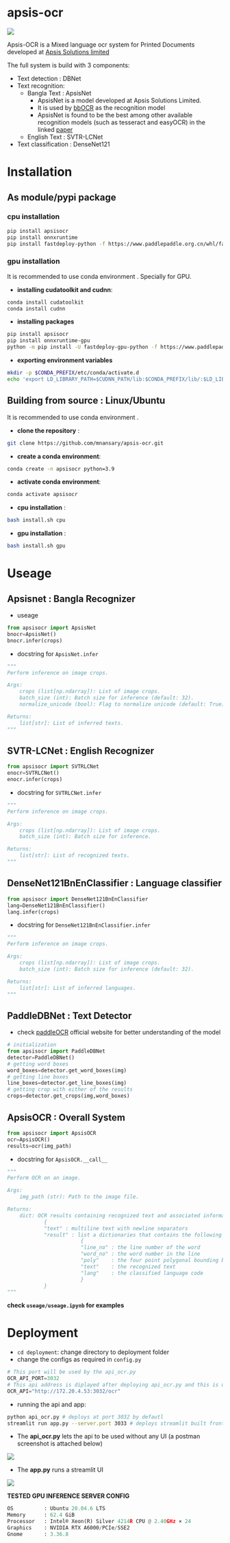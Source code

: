 # apsis-ocr
![](/deployment/images/apsis.png) 

Apsis-OCR is a Mixed language ocr system for Printed Documents developed at [Apsis Solutions limited](https://apsissolutions.com/)

The full system is build with 3 components: 
* Text detection : DBNet
* Text recognition:
    * Bangla Text : ApsisNet 
        * ApsisNet is a model developed at Apsis Solutions Limited. 
        * It is used by [bbOCR](https://github.com/BengaliAI/bbocr/blob/dev/modules.md) as the recognition model 
        * ApsisNet is found to be the best among other available recognition models (such as tesseract and easyOCR) in the linked [paper](https://arxiv.org/abs/2308.10647)
    * English Text : SVTR-LCNet
* Text classification : DenseNet121    

# **Installation**


## **As module/pypi package**
### **cpu installation**

```bash
pip install apsisocr
pip install onnxruntime
pip install fastdeploy-python -f https://www.paddlepaddle.org.cn/whl/fastdeploy.html
```

### **gpu installation**

It is recommended to use conda environment . Specially for GPU.

* **installing cudatoolkit and cudnn**: 

```bash
conda install cudatoolkit
conda install cudnn
```

* **installing packages**

```bash
pip install apsisocr
pip install onnxruntime-gpu
python -m pip install -U fastdeploy-gpu-python -f https://www.paddlepaddle.org.cn/whl/fastdeploy.html
```

* **exporting environment variables**

```bash
mkdir -p $CONDA_PREFIX/etc/conda/activate.d
echo 'export LD_LIBRARY_PATH=$CUDNN_PATH/lib:$CONDA_PREFIX/lib/:$LD_LIBRARY_PATH' >> $CONDA_PREFIX/etc/conda/activate.d/env_vars.sh
```

## **Building from source : Linux/Ubuntu**
It is recommended to use conda environment .

* **clone the repository** : 
```bash
git clone https://github.com/mnansary/apsis-ocr.git
```


* **create a conda environment**: 

```bash
conda create -n apsisocr python=3.9
```

* **activate conda environment**: 

```bash
conda activate apsisocr

```
* **cpu installation**  :

```bash
bash install.sh cpu
``` 
* **gpu installation**  :
    
```bash
bash install.sh gpu
``` 

# Useage


## Apsisnet : Bangla Recognizer

* useage
```python
from apsisocr import ApsisNet
bnocr=ApsisNet()
bnocr.infer(crops)
```
* docstring for ```ApsisNet.infer```

```python
"""
Perform inference on image crops.

Args:
    crops (list[np.ndarray]): List of image crops.
    batch_size (int): Batch size for inference (default: 32).
    normalize_unicode (bool): Flag to normalize unicode (default: True).

Returns:
    list[str]: List of inferred texts.
"""
```

## SVTR-LCNet : English Recognizer

```python
from apsisocr import SVTRLCNet
enocr=SVTRLCNet()
enocr.infer(crops)
```

* docstring for ```SVTRLCNet.infer```

```python
"""
Perform inference on image crops.

Args:
    crops (list[np.ndarray]): List of image crops.
    batch_size (int): Batch size for inference.

Returns:
    list[str]: List of recognized texts.
"""
```


## DenseNet121BnEnClassifier : Language classifier

```python
from apsisocr import DenseNet121BnEnClassifier
lang=DenseNet121BnEnClassifier()
lang.infer(crops)
```

* docstring for ```DenseNet121BnEnClassifier.infer```

```python
"""
Perform inference on image crops.

Args:
    crops (list[np.ndarray]): List of image crops.
    batch_size (int): Batch size for inference (default: 32).

Returns:
    list[str]: List of inferred languages.
"""
```

## PaddleDBNet : Text Detector

* check [paddleOCR](https://github.com/PaddlePaddle/PaddleOCR) official website for better understanding of the model

```python
# initialization
from apsisocr import PaddleDBNet
detector=PaddleDBNet()
# getting word boxes
word_boxes=detector.get_word_boxes(img)
# getting line boxes
line_boxes=detector.get_line_boxes(img)
# getting crop with either of the results
crops=detector.get_crops(img,word_boxes)
```

## ApsisOCR : Overall System

```python
from apsisocr import ApsisOCR
ocr=ApsisOCR()
results=ocr(img_path)
```

* docstring for ```ApsisOCR.__call__```

```python
"""
Perform OCR on an image.

Args:
    img_path (str): Path to the image file.

Returns:
    dict: OCR results containing recognized text and associated information. The dictionary has the following structre
            {
            "text" : multiline text with newline separators
            "result" : list a dictionaries that contains the following structre:
                        {
                        "line_no" : the line number of the word
                        "word_no" : the word number in the line 
                        "poly"    : the four point polygonal bounding box of the word in the image
                        "text"    : the recognized text 
                        "lang"    : the classified language code
                        }
            }
"""  
```

**check ```useage/useage.ipynb``` for examples**


# **Deployment**
* ```cd deployment```: change directory to deployment folder
* change the configs as required in ```config.py```

```python
# This port will be used by the api_ocr.py 
OCR_API_PORT=3032
# This api address is diplayed after deploying api_ocr.py and this is used in app.py  
OCR_API="http://172.20.4.53:3032/ocr"
```
* running the api and app:

```bash
python api_ocr.py # deploys at port 3032 by defautl
streamlit run app.py --server.port 3033 # deploys streamlit built frontend at 3033 port
```
* The **api_ocr.py** lets the api to be used without any UI (a postman screenshot is attached below)

![](/deployment/images/api_ocr.png) 

* The **app.py** runs a streamlit UI 

![](/deployment/images/app.png) 


**TESTED GPU INFERENCE SERVER CONFIG**  

```python
OS          : Ubuntu 20.04.6 LTS      
Memory      : 62.4 GiB 
Processor   : Intel® Xeon(R) Silver 4214R CPU @ 2.40GHz × 24    
Graphics    : NVIDIA RTX A6000/PCIe/SSE2
Gnome       : 3.36.8
```


